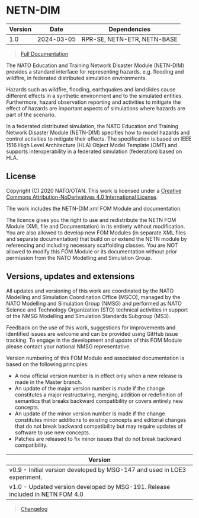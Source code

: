 # NETN-DIM


|Version| Date| Dependencies|
|---|---|---|
|1.0|2024-03-05|RPR-SE, NETN-ETR, NETN-BASE|

> [Full Documentation](NETN-DIM.md)

The NATO Education and Training Network Disaster Module (NETN-DIM) provides a standard interface for representing hazards, e.g. flooding and wildfire, in federated distributed simulation environments.

Hazards such as wildfire, flooding, earthquakes and landslides cause different effects in a synthetic environment and to the simulated entities. Furthermore, hazard observation reporting and activities to mitigate the effect of hazards are important aspects of simulations where hazards are part of the scenario.
        
In a federated distributed simulation, the NATO Education and Training Network Disaster Module (NETN-DIM) specifies how to model hazards and control activities to mitigate their effects. 
The specification is based on IEEE 1516 High Level Architecture (HLA) Object Model Template (OMT) and supports interoperability in a federated simulation (federation) based on HLA.



## License

Copyright (C) 2020 NATO/OTAN. This work is licensed under a [Creative Commons Attribution-NoDerivatives 4.0 International License](LICENCE.md).

The work includes the NETN-DIM.xml FOM Module and documentation.

The licence gives you the right to use and redistribute the NETN FOM Module (XML file and Documentation) in its entirety without modification. You are also allowed to develop new FOM Modules (in separate XML files and separate documentation) that build on or extend the NETN module by referencing and including necessary scaffolding classes. You are NOT allowed to modify this FOM Module or its documentation without prior permission from the NATO Modelling and Simulation Group.

## Versions, updates and extensions

All updates and versioning of this work are coordinated by the NATO Modelling and Simulation Coordination Office (MSCO), managed by the NATO Modelling and Simulation Group (NMSG) and performed as NATO Science and Technology Organization (STO) technical activities in support of the NMSG Modelling and Simulation Standards Subgroup (MS3).

Feedback on the use of this work, suggestions for improvements and identified issues are welcome and can be provided using GitHub issue tracking. To engage in the development and update of this FOM Module please contact your national NMSG representative.

Version numbering of this FOM Module and associated documentation is based on the following principles:

* A new official version number is in effect only when a new release is made in the Master branch.
* An update of the major version number is made if the change constitutes a major restructuring, merging, addition or redefinition of semantics that breaks backward compatibility or covers entirely new concepts.
* An update of the minor version number is made if the change constitutes minor additions to existing concepts and editorial changes that do not break backward compatibility but may require updates of software to use new concepts.
* Patches are released to fix minor issues that do not break backward compatibility.

|Version|
|---|
|v0.9 - Initial version developed by MSG-147 and used in LOE3 experiment.|
|v1.0 - Updated version developed by MSG-191. Release included in NETN FOM 4.0|

> [Changelog](changelog.md)

